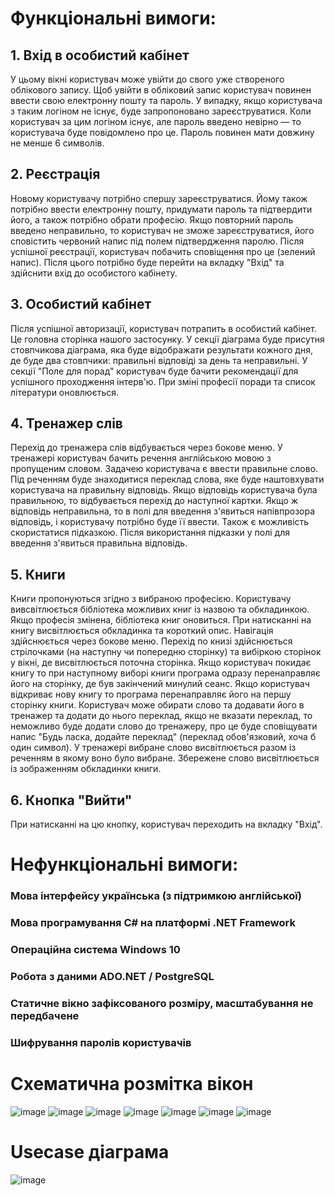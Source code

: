 # Функціональні вимоги:
## 1. Вхід в особистий кабінет
  У цьому вікні користувач може увійти до свого уже створеного облікового запису. Щоб увійти в обліковий запис користувач повинен ввести свою електронну пошту та пароль.
  У випадку, якщо користувача з таким логіном не існує, буде запропоновано зареєструватися. Коли користувач за цим логіном існує, але пароль введено невірно — то користувача буде повідомлено про це. Пароль повинен мати довжину не менше 6 символів.
## 2. Реєстрація 
  Новому користувачу потрібно спершу зареєструватися. Йому також потрібно ввести електронну пошту, придумати пароль та підтвердити його, а також потрібно обрати професію.
  Якщо повторний пароль введено неправильно, то користувач не зможе зареєструватися, його сповістить червоний напис під полем підтвердження паролю.
  Після успішної реєстрації, користувач побачить сповіщення про це (зелений напис). Після цього потрібно буде перейти на вкладку "Вхід" та здійснити вхід до особистого кабінету.
## 3. Особистий кабінет
  Після успішної авторизації, користувач потрапить в особистий кабінет. Це головна сторінка нашого застосунку. У секції діаграма буде присутня стовпчикова діаграма, яка буде відображати результати кожного дня, де буде два стовпчики: правильні відповіді за день та неправильні.
  У секції "Поле для порад" користувач буде бачити рекомендації для успішного проходження інтерв'ю.
  При зміні професії поради та список літератури оновлюється.
## 4. Тренажер слів
  Перехід до тренажера слів відбувається через бокове меню. У тренажері користувач бачить речення англійською мовою з пропущеним словом. Задачею користувача є ввести правильне слово. Під реченням буде знаходитися переклад слова, яке буде наштовхувати користувача на правильну відповідь. 
  Якщо відповідь користувача була правильною, то відбувається перехід до наступної картки. Якщо ж відповідь неправильна, то в полі для введення з'явиться напівпрозора відповідь, і користувачу потрібно буде її ввести. Також є можливість скористатися підказкою. Після використання підказки у полі для введення з'явиться правильна відповідь.
## 5. Книги
Книги пропонуються згідно з вибраною професією. Користувачу вивсвітлюється бібліотека можливих книг із назвою та обкладинкою. Якщо професія змінена, бібліотека книг оновиться. При натисканні на книгу висвітлюється обкладинка та короткий опис.
Навігація здійснюється через бокове меню. Перехід по книзі здійснюється стрілочками (на наступну чи попередню сторінку) та вибіркою сторінок у вікні, де висвітлюється поточна сторінка.
Якщо користувач покидає книгу то при наступному виборі книги програма одразу перенаправляє його на сторінку, де був закінчений минулий сеанс. Якщо користувач відкриває нову книгу то програма перенаправляє його на першу сторінку книги.
Користувач може обирати слово та додавати його в тренажер та додати до нього переклад, якщо не вказати переклад, то неможливо буде додати слово до тренажеру, про це буде сповіщувати напис "Будь ласка, додайте переклад" (переклад обов'язковий, хоча б один символ). У тренажері вибране слово висвітлюється разом із реченням в якому воно було вибране. Збережене слово висвітлюється із зображенням обкладинки книги.

## 6. Кнопка "Вийти"
  При натисканні на цю кнопку, користувач переходить на вкладку "Вхід".

# Нефункціональні вимоги:

### Мова інтерфейсу українська (з підтримкою англійської)
### Мова програмування C# на платформі .NET Framework
### Операційна система Windows 10
### Робота з даними ADO.NET / PostgreSQL
### Статичне вікно зафіксованого розміру, масштабування не передбачене
### Шифрування паролів користувачів


# Схематична розмітка вікон

![image](https://user-images.githubusercontent.com/106533930/192211151-592259f6-2a49-4775-a9f6-77c19991b21b.png)
![image](https://user-images.githubusercontent.com/106533930/192211197-817ccc6a-b515-4a4d-9a5c-4c33d56aaaf1.png)
![image](https://user-images.githubusercontent.com/106533930/192210826-d71255c6-77e4-42ce-8e6e-c0a36a01d642.png)
![image](https://user-images.githubusercontent.com/106533930/192210857-0435146f-5de0-46d6-9e30-2f90f63eae85.png)
![image](https://user-images.githubusercontent.com/106533930/192210924-f2845b08-bffd-400d-8855-02e6a2a8ade4.png)
![image](https://user-images.githubusercontent.com/106533930/192210962-d5c19b44-0b69-495a-898d-450202c82686.png)
![image](https://user-images.githubusercontent.com/106533930/192211002-9656baa0-6202-42a9-beb1-7d09b72f87c1.png)

# Usecase діаграма 
![image](https://user-images.githubusercontent.com/106533930/192218233-c929dd4a-b489-49a6-9fed-285a94745be1.png)



